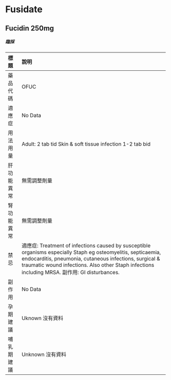 # Fusidate

## Fucidin 250mg

##### 臨採

| 標題       | 說明                                                                                                                                                                                                                                                                       |
|:-----------|:---------------------------------------------------------------------------------------------------------------------------------------------------------------------------------------------------------------------------------------------------------------------------|
| 藥品代碼   | OFUC                                                                                                                                                                                                                                                                       |
| 適應症     | No Data                                                                                                                                                                                                                                                                    |
| 用法用量   | Adult: 2 tab tid Skin & soft tissue infection 1-2 tab bid                                                                                                                                                                                                                  |
| 肝功能異常 | 無需調整劑量                                                                                                                                                                                                                                                               |
| 腎功能異常 | 無需調整劑量                                                                                                                                                                                                                                                               |
| 禁忌       | 適應症: Treatment of infections caused by susceptible organisms especially Staph eg osteomyelitis, septicaemia, endocarditis, pneumonia, cutaneous infections, surgical & traumatic wound infections. Also other Staph infections including MRSA. 副作用: GI disturbances. |
| 副作用     | No Data                                                                                                                                                                                                                                                                    |
| 孕期建議   | Uknown 沒有資料                                                                                                                                                                                                                                                            |
| 哺乳期建議 | Unknown 沒有資料                                                                                                                                                                                                                                                           |

